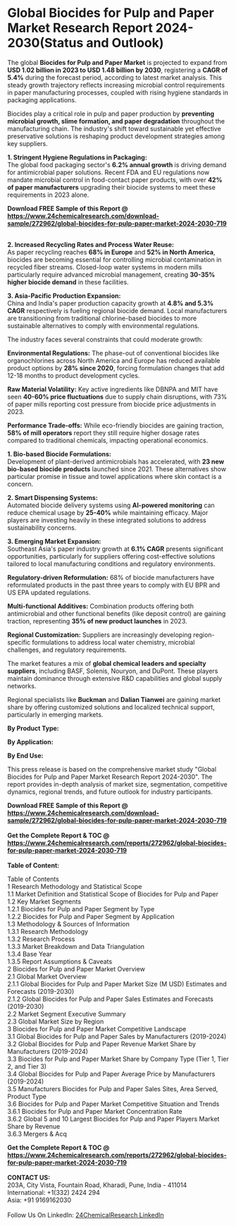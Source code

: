 <h1>Global Biocides for Pulp and Paper Market Research Report 2024-2030(Status and Outlook)</h1><p>The global <strong>Biocides for Pulp and Paper Market</strong> is projected to expand from <strong>USD 1.02 billion in 2023 to USD 1.48 billion by 2030</strong>, registering a <strong>CAGR of 5.4%</strong> during the forecast period, according to latest market analysis. This steady growth trajectory reflects increasing microbial control requirements in paper manufacturing processes, coupled with rising hygiene standards in packaging applications.</p><p>Biocides play a critical role in pulp and paper production by <strong>preventing microbial growth, slime formation, and paper degradation</strong> throughout the manufacturing chain. The industry's shift toward sustainable yet effective preservative solutions is reshaping product development strategies among key suppliers.</p><p><strong>1. Stringent Hygiene Regulations in Packaging:</strong><br>
The global food packaging sector's <strong>6.2% annual growth</strong> is driving demand for antimicrobial paper solutions. Recent FDA and EU regulations now mandate microbial control in food-contact paper products, with over <strong>42% of paper manufacturers</strong> upgrading their biocide systems to meet these requirements in 2023 alone.</p><div><b>Download FREE Sample of this Report @ 
            <a href="https://www.24chemicalresearch.com/download-sample/272962/global-biocides-for-pulp-paper-market-2024-2030-719">
            https://www.24chemicalresearch.com/download-sample/272962/global-biocides-for-pulp-paper-market-2024-2030-719</a></b></div><br><p><strong>2. Increased Recycling Rates and Process Water Reuse:</strong><br>
As paper recycling reaches <strong>68% in Europe</strong> and <strong>52% in North America</strong>, biocides are becoming essential for controlling microbial contamination in recycled fiber streams. Closed-loop water systems in modern mills particularly require advanced microbial management, creating <strong>30-35% higher biocide demand</strong> in these facilities.</p><p><strong>3. Asia-Pacific Production Expansion:</strong><br>
China and India's paper production capacity growth at <strong>4.8% and 5.3% CAGR</strong> respectively is fueling regional biocide demand. Local manufacturers are transitioning from traditional chlorine-based biocides to more sustainable alternatives to comply with environmental regulations.</p><p>The industry faces several constraints that could moderate growth:</p><p><strong>Environmental Regulations:</strong> The phase-out of conventional biocides like organochlorines across North America and Europe has reduced available product options by <strong>28% since 2020</strong>, forcing formulation changes that add 12-18 months to product development cycles.</p><p><strong>Raw Material Volatility:</strong> Key active ingredients like DBNPA and MIT have seen <strong>40-60% price fluctuations</strong> due to supply chain disruptions, with 73% of paper mills reporting cost pressure from biocide price adjustments in 2023.</p><p><strong>Performance Trade-offs:</strong> While eco-friendly biocides are gaining traction, <strong>58% of mill operators</strong> report they still require higher dosage rates compared to traditional chemicals, impacting operational economics.</p><p><strong>1. Bio-based Biocide Formulations:</strong><br>
Development of plant-derived antimicrobials has accelerated, with <strong>23 new bio-based biocide products</strong> launched since 2021. These alternatives show particular promise in tissue and towel applications where skin contact is a concern.</p><p><strong>2. Smart Dispensing Systems:</strong><br>
Automated biocide delivery systems using <strong>AI-powered monitoring</strong> can reduce chemical usage by <strong>25-40%</strong> while maintaining efficacy. Major players are investing heavily in these integrated solutions to address sustainability concerns.</p><p><strong>3. Emerging Market Expansion:</strong><br>
Southeast Asia's paper industry growth at <strong>6.1% CAGR</strong> presents significant opportunities, particularly for suppliers offering cost-effective solutions tailored to local manufacturing conditions and regulatory environments.</p><p><strong>Regulatory-driven Reformulation:</strong> 68% of biocide manufacturers have reformulated products in the past three years to comply with EU BPR and US EPA updated regulations.</p><p><strong>Multi-functional Additives:</strong> Combination products offering both antimicrobial and other functional benefits (like deposit control) are gaining traction, representing <strong>35% of new product launches</strong> in 2023.</p><p><strong>Regional Customization:</strong> Suppliers are increasingly developing region-specific formulations to address local water chemistry, microbial challenges, and regulatory requirements.</p><p>The market features a mix of <strong>global chemical leaders and specialty suppliers</strong>, including BASF, Solenis, Nouryon, and DuPont. These players maintain dominance through extensive R&amp;D capabilities and global supply networks.</p><p>Regional specialists like <strong>Buckman</strong> and <strong>Dalian Tianwei</strong> are gaining market share by offering customized solutions and localized technical support, particularly in emerging markets.</p><p><strong>By Product Type:</strong></p><p><strong>By Application:</strong></p><p><strong>By End Use:</strong></p><p>This press release is based on the comprehensive market study "Global Biocides for Pulp and Paper Market Research Report 2024-2030". The report provides in-depth analysis of market size, segmentation, competitive dynamics, regional trends, and future outlook for industry participants.</p><div><b>Download FREE Sample of this Report @ 
            <a href="https://www.24chemicalresearch.com/download-sample/272962/global-biocides-for-pulp-paper-market-2024-2030-719">
            https://www.24chemicalresearch.com/download-sample/272962/global-biocides-for-pulp-paper-market-2024-2030-719</a></b></div><br><div><b>Get the Complete Report & TOC @ 
            <a href="https://www.24chemicalresearch.com/reports/272962/global-biocides-for-pulp-paper-market-2024-2030-719">
            https://www.24chemicalresearch.com/reports/272962/global-biocides-for-pulp-paper-market-2024-2030-719</a></b></div><br>
            <b>Table of Content:</b><p>Table of Contents<br />
1 Research Methodology and Statistical Scope<br />
1.1 Market Definition and Statistical Scope of Biocides for Pulp and Paper<br />
1.2 Key Market Segments<br />
1.2.1 Biocides for Pulp and Paper Segment by Type<br />
1.2.2 Biocides for Pulp and Paper Segment by Application<br />
1.3 Methodology & Sources of Information<br />
1.3.1 Research Methodology<br />
1.3.2 Research Process<br />
1.3.3 Market Breakdown and Data Triangulation<br />
1.3.4 Base Year<br />
1.3.5 Report Assumptions & Caveats<br />
2 Biocides for Pulp and Paper Market Overview<br />
2.1 Global Market Overview<br />
2.1.1 Global Biocides for Pulp and Paper Market Size (M USD) Estimates and Forecasts (2019-2030)<br />
2.1.2 Global Biocides for Pulp and Paper Sales Estimates and Forecasts (2019-2030)<br />
2.2 Market Segment Executive Summary<br />
2.3 Global Market Size by Region<br />
3 Biocides for Pulp and Paper Market Competitive Landscape<br />
3.1 Global Biocides for Pulp and Paper Sales by Manufacturers (2019-2024)<br />
3.2 Global Biocides for Pulp and Paper Revenue Market Share by Manufacturers (2019-2024)<br />
3.3 Biocides for Pulp and Paper Market Share by Company Type (Tier 1, Tier 2, and Tier 3)<br />
3.4 Global Biocides for Pulp and Paper Average Price by Manufacturers (2019-2024)<br />
3.5 Manufacturers Biocides for Pulp and Paper Sales Sites, Area Served, Product Type<br />
3.6 Biocides for Pulp and Paper Market Competitive Situation and Trends<br />
3.6.1 Biocides for Pulp and Paper Market Concentration Rate<br />
3.6.2 Global 5 and 10 Largest Biocides for Pulp and Paper Players Market Share by Revenue<br />
3.6.3 Mergers & Acq</p><div><b>Get the Complete Report & TOC @ 
            <a href="https://www.24chemicalresearch.com/reports/272962/global-biocides-for-pulp-paper-market-2024-2030-719">
            https://www.24chemicalresearch.com/reports/272962/global-biocides-for-pulp-paper-market-2024-2030-719</a></b></div><br><b>CONTACT US:</b><br>
            203A, City Vista, Fountain Road, Kharadi, Pune, India - 411014<br>
            International: +1(332) 2424 294<br>
            Asia: +91 9169162030 <br><br>
            Follow Us On LinkedIn: <a href="https://www.linkedin.com/company/24chemicalresearch/">24ChemicalResearch LinkedIn</a>